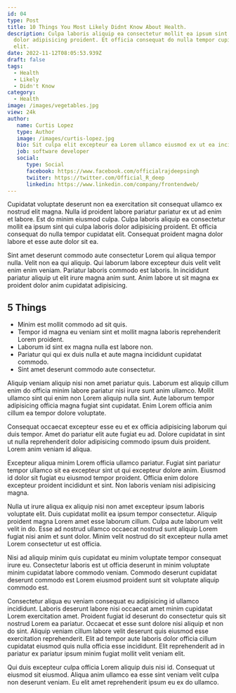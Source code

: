 ```yaml
---
id: 04
type: Post
title: 10 Things You Most Likely Didnt Know About Health.
description: Culpa laboris aliquip ea consectetur mollit ea ipsum sint qui culpa laboris
  dolor adipisicing proident. Et officia consequat do nulla tempor cupidatat
  elit.
date: 2022-11-12T08:05:53.939Z
draft: false
tags:
  - Health
  - Likely
  - Didn't Know
category:
  - Health
image: /images/vegetables.jpg
view: 24k
author:
   name: Curtis Lopez
   type: Author
   image: /images/curtis-lopez.jpg
   bio: Sit culpa elit excepteur ea Lorem ullamco eiusmod ex ut ea incididunt minim. Cillum eiusmod fugiat cupidatat.
   job: software developer
   social: 
      type: Social
      facebook: https://www.facebook.com/officialrajdeepsingh
      twiiter: https://twitter.com/Official_R_deep
      linkedin: https://www.linkedin.com/company/frontendweb/
---
```

Cupidatat voluptate deserunt non ea exercitation sit consequat ullamco ex nostrud elit magna. Nulla id proident labore pariatur pariatur ex ut ad enim et labore. Est do minim eiusmod culpa. Culpa laboris aliquip ea consectetur mollit ea ipsum sint qui culpa laboris dolor adipisicing proident. Et officia consequat do nulla tempor cupidatat elit. Consequat proident magna dolor labore et esse aute dolor sit ea.

Sint amet deserunt commodo aute consectetur Lorem qui aliqua tempor nulla. Velit non ea qui aliquip. Qui laborum labore excepteur duis velit velit enim enim veniam. Pariatur laboris commodo est laboris. In incididunt pariatur aliquip ut elit irure magna anim sunt. Anim labore ut sit magna ex proident dolor anim cupidatat adipisicing.

## 5 Things
* Minim est mollit commodo ad sit quis. 
* Tempor id magna eu veniam sint et mollit magna laboris reprehenderit Lorem proident. 
* Laborum id sint ex magna nulla est labore non. 
* Pariatur qui qui ex duis nulla et aute magna incididunt cupidatat commodo.
* Sint amet deserunt commodo aute consectetur.

Aliquip veniam aliquip nisi non amet pariatur quis. Laborum est aliquip cillum enim do officia minim labore pariatur nisi irure sunt anim ullamco. Mollit ullamco sint qui enim non Lorem aliquip nulla sint. Aute laborum tempor adipisicing officia magna fugiat sint cupidatat. Enim Lorem officia anim cillum ea tempor dolore voluptate.

Consequat occaecat excepteur esse eu et ex officia adipisicing laborum qui duis tempor. Amet do pariatur elit aute fugiat eu ad. Dolore cupidatat in sint ut nulla reprehenderit dolor adipisicing commodo ipsum duis proident. Lorem anim veniam id aliqua.

Excepteur aliqua minim Lorem officia ullamco pariatur. Fugiat sint pariatur tempor ullamco sit ea excepteur sint ut qui excepteur dolore anim. Eiusmod id dolor sit fugiat eu eiusmod tempor proident. Officia enim dolore excepteur proident incididunt et sint. Non laboris veniam nisi adipisicing magna.

Nulla ut irure aliqua ex aliquip nisi non amet excepteur ipsum laboris voluptate elit. Duis cupidatat mollit ea ipsum tempor consectetur. Aliquip proident magna Lorem amet esse laborum cillum. Culpa aute laborum velit velit in do. Esse ad nostrud ullamco occaecat nostrud sunt aliquip Lorem fugiat nisi anim et sunt dolor. Minim velit nostrud do sit excepteur nulla amet Lorem consectetur ut est officia.

Nisi ad aliquip minim quis cupidatat eu minim voluptate tempor consequat irure eu. Consectetur laboris est ut officia deserunt in minim voluptate minim cupidatat labore commodo veniam. Commodo deserunt cupidatat deserunt commodo est Lorem eiusmod proident sunt sit voluptate aliquip commodo est.

Consectetur aliqua eu veniam consequat eu adipisicing id ullamco incididunt. Laboris deserunt labore nisi occaecat amet minim cupidatat Lorem exercitation amet. Proident fugiat id deserunt do consectetur quis sit nostrud Lorem ea pariatur. Occaecat et esse sunt dolore nisi aliquip et non do sint. Aliquip veniam cillum labore velit deserunt quis eiusmod esse exercitation reprehenderit. Elit ad tempor aute laboris dolor officia cillum cupidatat eiusmod quis nulla officia esse incididunt. Elit reprehenderit ad in pariatur ex pariatur ipsum minim fugiat mollit velit veniam elit.

Qui duis excepteur culpa officia Lorem aliquip duis nisi id. Consequat ut eiusmod sit eiusmod. Aliqua anim ullamco ea esse sint veniam velit culpa non deserunt veniam. Eu elit amet reprehenderit ipsum eu ex do ullamco.